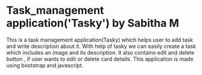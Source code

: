 # Task_management application('Tasky') by Sabitha M
This is a task management application(Tasky) which helps user to add task and write description about it.
With help of tasky we can easily create a task which includes an image and its description.
It also contains edit and delete button , if user wants to edit or delete card details.
This application is made using bootstrap and javascript.
